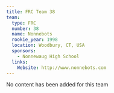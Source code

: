 ```yaml
---
title: FRC Team 38
team:
  type: FRC
  number: 38
  name: Nonnebots
  rookie_year: 1998
  location: Woodbury, CT, USA
  sponsors:
    - Nonnewaug High School
  links:
    Website: http://www.nonnebots.com
---
```

No content has been added for this team